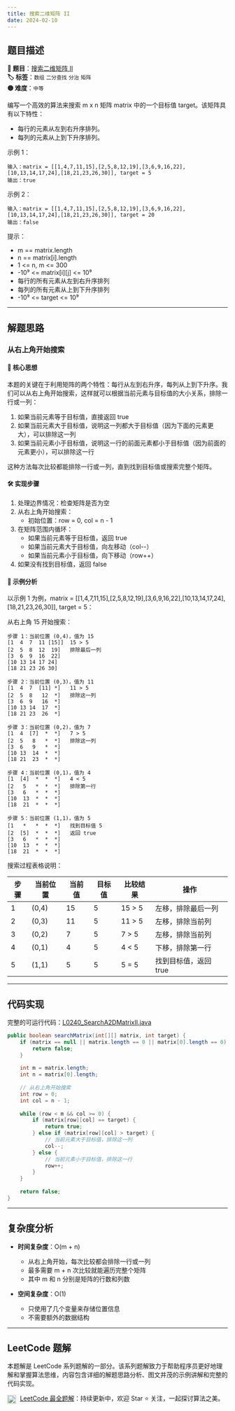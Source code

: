 ```yaml
---
title: 搜索二维矩阵 II
date: 2024-02-10
---
```


## 题目描述

**🔗 题目**：[搜索二维矩阵 II](https://leetcode.cn/problems/search-a-2d-matrix-ii/)  
**🏷️ 标签**：`数组` `二分查找` `分治` `矩阵`  
**🟡 难度**：`中等`  

编写一个高效的算法来搜索 m x n 矩阵 matrix 中的一个目标值 target。该矩阵具有以下特性：
- 每行的元素从左到右升序排列。
- 每列的元素从上到下升序排列。

示例 1：
```
输入：matrix = [[1,4,7,11,15],[2,5,8,12,19],[3,6,9,16,22],[10,13,14,17,24],[18,21,23,26,30]], target = 5
输出：true
```

示例 2：
```
输入：matrix = [[1,4,7,11,15],[2,5,8,12,19],[3,6,9,16,22],[10,13,14,17,24],[18,21,23,26,30]], target = 20
输出：false
```

提示：
- m == matrix.length
- n == matrix[i].length
- 1 <= n, m <= 300
- -10⁹ <= matrix[i][j] <= 10⁹
- 每行的所有元素从左到右升序排列
- 每列的所有元素从上到下升序排列
- -10⁹ <= target <= 10⁹

---

## 解题思路
### 从右上角开始搜索

#### 📝 核心思想
本题的关键在于利用矩阵的两个特性：每行从左到右升序，每列从上到下升序。我们可以从右上角开始搜索，这样就可以根据当前元素与目标值的大小关系，排除一行或一列：

1. 如果当前元素等于目标值，直接返回 true
2. 如果当前元素大于目标值，说明这一列都大于目标值（因为下面的元素更大），可以排除这一列
3. 如果当前元素小于目标值，说明这一行的前面元素都小于目标值（因为前面的元素更小），可以排除这一行

这种方法每次比较都能排除一行或一列，直到找到目标值或搜索完整个矩阵。

#### 🛠️ 实现步骤
1. 处理边界情况：检查矩阵是否为空
2. 从右上角开始搜索：
   - 初始位置：row = 0, col = n - 1
3. 在矩阵范围内循环：
   - 如果当前元素等于目标值，返回 true
   - 如果当前元素大于目标值，向左移动（col--）
   - 如果当前元素小于目标值，向下移动（row++）
4. 如果没有找到目标值，返回 false

#### 🧩 示例分析
以示例 1 为例，matrix = [[1,4,7,11,15],[2,5,8,12,19],[3,6,9,16,22],[10,13,14,17,24],[18,21,23,26,30]], target = 5：

从右上角 15 开始搜索：
```
步骤 1：当前位置 (0,4)，值为 15
[1  4  7  11 [15]]  15 > 5
[2  5  8  12  19]   排除最后一列
[3  6  9  16  22]
[10 13 14 17 24]
[18 21 23 26 30]

步骤 2：当前位置 (0,3)，值为 11
[1  4  7  [11] *]   11 > 5
[2  5  8   12  *]   排除这一列
[3  6  9   16  *]
[10 13 14  17  *]
[18 21 23  26  *]

步骤 3：当前位置 (0,2)，值为 7
[1  4  [7]  *  *]   7 > 5
[2  5   8   *  *]   排除这一列
[3  6   9   *  *]
[10 13  14  *  *]
[18 21  23  *  *]

步骤 4：当前位置 (0,1)，值为 4
[1  [4]  *  *  *]   4 < 5
[2   5   *  *  *]   排除第一行
[3   6   *  *  *]
[10  13  *  *  *]
[18  21  *  *  *]

步骤 5：当前位置 (1,1)，值为 5
[1   *   *  *  *]   找到目标值 5
[2  [5]  *  *  *]   返回 true
[3   6   *  *  *]
[10  13  *  *  *]
[18  21  *  *  *]
```

搜索过程表格说明：

| 步骤 | 当前位置 | 当前值 | 目标值 | 比较结果 | 操作 |
|-----|---------|-------|--------|---------|------|
| 1 | (0,4) | 15 | 5 | 15 > 5 | 左移，排除最后一列 |
| 2 | (0,3) | 11 | 5 | 11 > 5 | 左移，排除当前列 |
| 3 | (0,2) | 7 | 5 | 7 > 5 | 左移，排除当前列 |
| 4 | (0,1) | 4 | 5 | 4 < 5 | 下移，排除第一行 |
| 5 | (1,1) | 5 | 5 | 5 = 5 | 找到目标值，返回 true |

---

## 代码实现

完整的可运行代码：[L0240_SearchA2DMatrixII.java](../src/main/java/L0240_SearchA2DMatrixII.java)

```java
public boolean searchMatrix(int[][] matrix, int target) {
    if (matrix == null || matrix.length == 0 || matrix[0].length == 0) {
        return false;
    }
    
    int m = matrix.length;
    int n = matrix[0].length;
    
    // 从右上角开始搜索
    int row = 0;
    int col = n - 1;
    
    while (row < m && col >= 0) {
        if (matrix[row][col] == target) {
            return true;
        } else if (matrix[row][col] > target) {
            // 当前元素大于目标值，排除这一列
            col--;
        } else {
            // 当前元素小于目标值，排除这一行
            row++;
        }
    }
    
    return false;
}
```

---

## 复杂度分析

- **时间复杂度**：O(m + n)
  - 从右上角开始，每次比较都会排除一行或一列
  - 最多需要 m + n 次比较就能遍历完整个矩阵
  - 其中 m 和 n 分别是矩阵的行数和列数

- **空间复杂度**：O(1)
  - 只使用了几个变量来存储位置信息
  - 不需要额外的数据结构

---

## LeetCode 题解

本题解是 LeetCode 系列题解的一部分。该系列题解致力于帮助程序员更好地理解和掌握算法思维，内容包含详细的解题思路分析、图文并茂的示例讲解和完整的代码实现。

<img src="https://github.githubassets.com/images/modules/logos_page/GitHub-Mark.png" alt="GitHub" width="20" style="vertical-align: middle; margin-right: 5px"> [LeetCode 最全题解](https://github.com/LjyYano/LeetCode)：持续更新中，欢迎 Star ⭐️ 关注，一起探讨算法之美。 